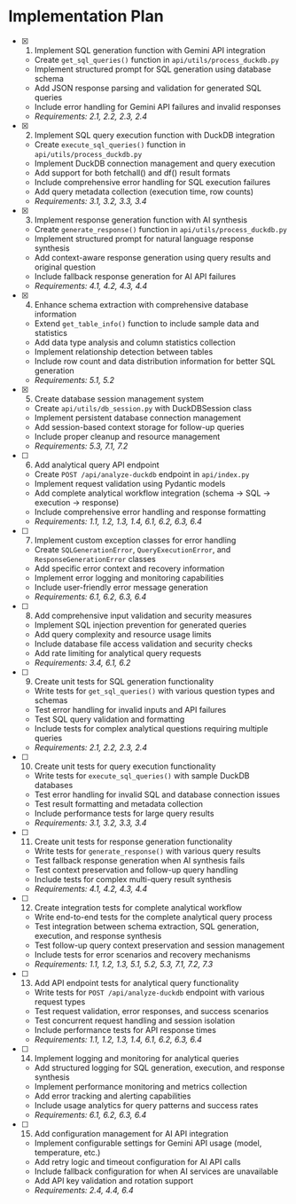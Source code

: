 # Implementation Plan

- [x] 1. Implement SQL generation function with Gemini API integration





  - Create `get_sql_queries()` function in `api/utils/process_duckdb.py`
  - Implement structured prompt for SQL generation using database schema
  - Add JSON response parsing and validation for generated SQL queries
  - Include error handling for Gemini API failures and invalid responses
  - _Requirements: 2.1, 2.2, 2.3, 2.4_

- [x] 2. Implement SQL query execution function with DuckDB integration





  - Create `execute_sql_queries()` function in `api/utils/process_duckdb.py`
  - Implement DuckDB connection management and query execution
  - Add support for both fetchall() and df() result formats
  - Include comprehensive error handling for SQL execution failures
  - Add query metadata collection (execution time, row counts)
  - _Requirements: 3.1, 3.2, 3.3, 3.4_

- [x] 3. Implement response generation function with AI synthesis





  - Create `generate_response()` function in `api/utils/process_duckdb.py`
  - Implement structured prompt for natural language response synthesis
  - Add context-aware response generation using query results and original question
  - Include fallback response generation for AI API failures
  - _Requirements: 4.1, 4.2, 4.3, 4.4_

- [x] 4. Enhance schema extraction with comprehensive database information





  - Extend `get_table_info()` function to include sample data and statistics
  - Add data type analysis and column statistics collection
  - Implement relationship detection between tables
  - Include row count and data distribution information for better SQL generation
  - _Requirements: 5.1, 5.2_

- [x] 5. Create database session management system







  - Create `api/utils/db_session.py` with DuckDBSession class
  - Implement persistent database connection management
  - Add session-based context storage for follow-up queries
  - Include proper cleanup and resource management
  - _Requirements: 5.3, 7.1, 7.2_






- [ ] 6. Add analytical query API endpoint
  - Create `POST /api/analyze-duckdb` endpoint in `api/index.py`
  - Implement request validation using Pydantic models
  - Add complete analytical workflow integration (schema → SQL → execution → response)
  - Include comprehensive error handling and response formatting
  - _Requirements: 1.1, 1.2, 1.3, 1.4, 6.1, 6.2, 6.3, 6.4_

- [ ] 7. Implement custom exception classes for error handling
  - Create `SQLGenerationError`, `QueryExecutionError`, and `ResponseGenerationError` classes
  - Add specific error context and recovery information
  - Implement error logging and monitoring capabilities
  - Include user-friendly error message generation
  - _Requirements: 6.1, 6.2, 6.3, 6.4_

- [ ] 8. Add comprehensive input validation and security measures
  - Implement SQL injection prevention for generated queries
  - Add query complexity and resource usage limits
  - Include database file access validation and security checks
  - Add rate limiting for analytical query requests
  - _Requirements: 3.4, 6.1, 6.2_

- [ ] 9. Create unit tests for SQL generation functionality
  - Write tests for `get_sql_queries()` with various question types and schemas
  - Test error handling for invalid inputs and API failures
  - Test SQL query validation and formatting
  - Include tests for complex analytical questions requiring multiple queries
  - _Requirements: 2.1, 2.2, 2.3, 2.4_

- [ ] 10. Create unit tests for query execution functionality
  - Write tests for `execute_sql_queries()` with sample DuckDB databases
  - Test error handling for invalid SQL and database connection issues
  - Test result formatting and metadata collection
  - Include performance tests for large query results
  - _Requirements: 3.1, 3.2, 3.3, 3.4_

- [ ] 11. Create unit tests for response generation functionality
  - Write tests for `generate_response()` with various query results
  - Test fallback response generation when AI synthesis fails
  - Test context preservation and follow-up query handling
  - Include tests for complex multi-query result synthesis
  - _Requirements: 4.1, 4.2, 4.3, 4.4_

- [ ] 12. Create integration tests for complete analytical workflow
  - Write end-to-end tests for the complete analytical query process
  - Test integration between schema extraction, SQL generation, execution, and response synthesis
  - Test follow-up query context preservation and session management
  - Include tests for error scenarios and recovery mechanisms
  - _Requirements: 1.1, 1.2, 1.3, 5.1, 5.2, 5.3, 7.1, 7.2, 7.3_

- [ ] 13. Add API endpoint tests for analytical query functionality
  - Write tests for `POST /api/analyze-duckdb` endpoint with various request types
  - Test request validation, error responses, and success scenarios
  - Test concurrent request handling and session isolation
  - Include performance tests for API response times
  - _Requirements: 1.1, 1.2, 1.3, 1.4, 6.1, 6.2, 6.3, 6.4_

- [ ] 14. Implement logging and monitoring for analytical queries
  - Add structured logging for SQL generation, execution, and response synthesis
  - Implement performance monitoring and metrics collection
  - Add error tracking and alerting capabilities
  - Include usage analytics for query patterns and success rates
  - _Requirements: 6.1, 6.2, 6.3, 6.4_

- [ ] 15. Add configuration management for AI API integration
  - Implement configurable settings for Gemini API usage (model, temperature, etc.)
  - Add retry logic and timeout configuration for AI API calls
  - Include fallback configuration for when AI services are unavailable
  - Add API key validation and rotation support
  - _Requirements: 2.4, 4.4, 6.4_